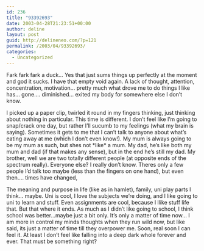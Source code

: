 ```yaml
---
id: 236
title: "93392693"
date: 2003-04-28T21:23:51+00:00
author: deline
layout: post
guid: http://delineneo.com/?p=121
permalink: /2003/04/93392693/
categories:
  - Uncategorized
---
```

Fark fark fark a duck&#8230; Yes that just sums things up perfectly at the moment and god it sucks. I have that empty void again. A lack of thought, attention, concentration, motivation&#8230; pretty much what drove me to do things I like has&#8230; gone&#8230;. diminished&#8230; exited my body for somewhere else I don&#8217;t know.
  
I picked up a paper clip, twirled it round in my fingers thinking, just thinking about nothing in particular. This time is different. I don&#8217;t feel like I&#8217;m going to snap/crack one day, but rather I&#8217;ll sucumb to my feelings (what my brain is saying). Sometimes it gets to me that I can&#8217;t talk to anyone about what&#8217;s eating away at me (which I don&#8217;t even know!). My mum is always going to be my mum as such, but shes not \*like\* a mum. My dad, he&#8217;s like both my mum and dad (if that makes any sense), but in the end he&#8217;s still my dad. My brother, well we are two totally different people (at opposite ends of the spectrum really). Everyone else? I really don&#8217;t know. Theres only a few people I&#8217;d talk too maybe (less than the fingers on one hand), but even then&#8230;. times have changed,
  
The meaning and purpose in life (like as in hamlet), family, uni play parts I think&#8230; maybe. Uni is cool, I love the subjects we&#8217;re doing, and I like going to uni to learn and stuff. Even assignments are cool, because I llike stuff life that. But that where it ends. As much as I didn&#8217;t like going to school, I think school was better&#8230;maybe just a bit only. It&#8217;s only a matter of time now&#8230; I am more in control my minds thoughts when they run wild now, but like said, its just a matter of time till they overpower me. Soon, real soon I can feel it. At least I don&#8217;t feel like falling into a deep dark whole forever and ever. That must be something right?
